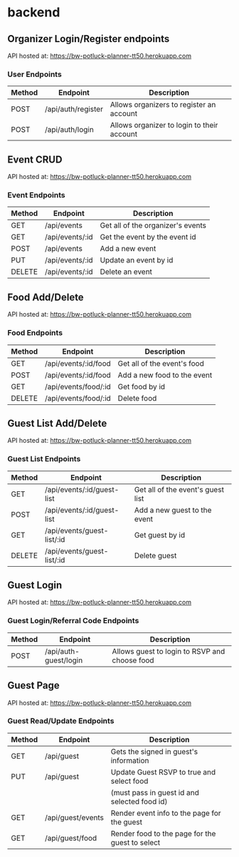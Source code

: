 # backend

Organizer Login/Register endpoints
----------------------------------
API hosted at: https://bw-potluck-planner-tt50.herokuapp.com
### User Endpoints 
| Method | Endpoint           | Description                                 |
| ------ | ------------------ | --------------------------------------------|
| POST   | /api/auth/register | Allows organizers to register an account    |
| POST   | /api/auth/login    | Allows organizer to login to their account  |

Event CRUD
------------------------
API hosted at: https://bw-potluck-planner-tt50.herokuapp.com
### Event Endpoints 
| Method | Endpoint           | Description                                 |
| ------ | ------------------ | --------------------------------------------|
| GET    | /api/events        | Get all of the organizer's events           |
| GET    | /api/events/:id    | Get the event by the event id               |
| POST   | /api/events        | Add a new event                             |
| PUT    | /api/events/:id    | Update an event by id                       |
| DELETE | /api/events/:id    | Delete an event                             |

Food Add/Delete
------------------------
API hosted at: https://bw-potluck-planner-tt50.herokuapp.com
### Food Endpoints 
| Method | Endpoint               | Description                                 |
| ------ | ---------------------- | --------------------------------------------|
| GET    | /api/events/:id/food   | Get all of the event's food                 |
| POST   | /api/events/:id/food   | Add a new food to the event                 |
| GET    | /api/events/food/:id   | Get food by id                              |
| DELETE | /api/events/food/:id   | Delete food                                 |

Guest List Add/Delete
------------------------
API hosted at: https://bw-potluck-planner-tt50.herokuapp.com
### Guest List Endpoints 
| Method | Endpoint                     | Description                                 |
| ------ | ---------------------------  | --------------------------------------------|
| GET    | /api/events/:id/guest-list   | Get all of the event's guest list           |
| POST   | /api/events/:id/guest-list   | Add a new guest to the event                |
| GET    | /api/events/guest-list/:id   | Get guest by id                             |
| DELETE | /api/events/guest-list/:id   | Delete guest                                |

Guest Login 
----------------------------------
API hosted at: https://bw-potluck-planner-tt50.herokuapp.com
### Guest Login/Referral Code Endpoints 
| Method | Endpoint              | Description                                    |
| ------ | --------------------- | -----------------------------------------------|
| POST   | /api/auth-guest/login | Allows guest to login to RSVP and choose food  |

Guest Page 
----------------------------------
API hosted at: https://bw-potluck-planner-tt50.herokuapp.com
### Guest Read/Update Endpoints 
| Method | Endpoint              | Description                                      |
| ------ | --------------------- | -----------------------------------------------  |
| GET    | /api/guest            | Gets the signed in guest's information           |                                              |
| PUT    | /api/guest            | Update Guest RSVP to true and select food        |
|        |                       | (must pass in guest id and selected food id)     |
| GET    | /api/guest/events     | Render event info to the page for the guest      |
| GET    | /api/guest/food       | Render food to the page for the guest to select  |